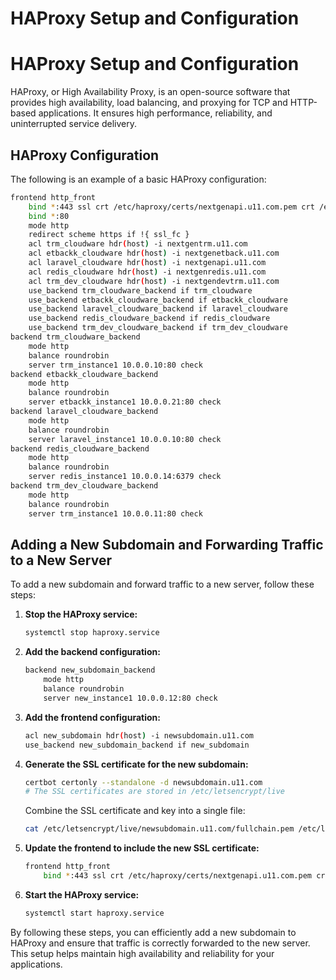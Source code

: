 # HAProxy Setup and Configuration

# HAProxy Setup and Configuration

HAProxy, or High Availability Proxy, is an open-source software that provides high availability, load balancing, and proxying for TCP and HTTP-based applications. It ensures high performance, reliability, and uninterrupted service delivery.

## HAProxy Configuration

The following is an example of a basic HAProxy configuration:

```bash
frontend http_front
    bind *:443 ssl crt /etc/haproxy/certs/nextgenapi.u11.com.pem crt /etc/haproxy/certs/nextgenetback.u11.com.pem crt /etc/haproxy/certs/nextgenredis.u11.com.pem crt /etc/haproxy/certs/nextgentrm.u11.com.pem
    bind *:80
    mode http
    redirect scheme https if !{ ssl_fc }
    acl trm_cloudware hdr(host) -i nextgentrm.u11.com
    acl etbackk_cloudware hdr(host) -i nextgenetback.u11.com
    acl laravel_cloudware hdr(host) -i nextgenapi.u11.com
    acl redis_cloudware hdr(host) -i nextgenredis.u11.com
    acl trm_dev_cloudware hdr(host) -i nextgendevtrm.u11.com
    use_backend trm_cloudware_backend if trm_cloudware
    use_backend etbackk_cloudware_backend if etbackk_cloudware
    use_backend laravel_cloudware_backend if laravel_cloudware
    use_backend redis_cloudware_backend if redis_cloudware
    use_backend trm_dev_cloudware_backend if trm_dev_cloudware
backend trm_cloudware_backend
    mode http
    balance roundrobin
    server trm_instance1 10.0.0.10:80 check
backend etbackk_cloudware_backend
    mode http
    balance roundrobin
    server etbackk_instance1 10.0.0.21:80 check
backend laravel_cloudware_backend
    mode http
    balance roundrobin
    server laravel_instance1 10.0.0.10:80 check
backend redis_cloudware_backend
    mode http
    balance roundrobin
    server redis_instance1 10.0.0.14:6379 check
backend trm_dev_cloudware_backend
    mode http
    balance roundrobin
    server trm_instance1 10.0.0.11:80 check
```

## Adding a New Subdomain and Forwarding Traffic to a New Server

To add a new subdomain and forward traffic to a new server, follow these steps:

1. **Stop the HAProxy service:**
    
    ```bash
    systemctl stop haproxy.service
    ```
    
2. **Add the backend configuration:**
    
    ```bash
    backend new_subdomain_backend
        mode http
        balance roundrobin
        server new_instance1 10.0.0.12:80 check
    ```
    
3. **Add the frontend configuration:**
    
    ```bash
    acl new_subdomain hdr(host) -i newsubdomain.u11.com
    use_backend new_subdomain_backend if new_subdomain
    ```
    
4. **Generate the SSL certificate for the new subdomain:**
    
    ```bash
    certbot certonly --standalone -d newsubdomain.u11.com
    # The SSL certificates are stored in /etc/letsencrypt/live
    ```
    
    Combine the SSL certificate and key into a single file:
    
    ```bash
    cat /etc/letsencrypt/live/newsubdomain.u11.com/fullchain.pem /etc/letsencrypt/live/newsubdomain.u11.com/privkey.pem > /etc/haproxy/certs/newsubdomain.u11.com.pem
    ```
    
5. **Update the frontend to include the new SSL certificate:**
    
    ```bash
    frontend http_front
        bind *:443 ssl crt /etc/haproxy/certs/nextgenapi.u11.com.pem crt /etc/haproxy/certs/nextgenetback.u11.com.pem crt /etc/haproxy/certs/nextgenredis.u11.com.pem crt /etc/haproxy/certs/nextgentrm.u11.com.pem crt /etc/haproxy/certs/newsubdomain.u11.com.pem
    ```
    
6. **Start the HAProxy service:**
    
    ```bash
    systemctl start haproxy.service
    ```
    

By following these steps, you can efficiently add a new subdomain to HAProxy and ensure that traffic is correctly forwarded to the new server. This setup helps maintain high availability and reliability for your applications.
